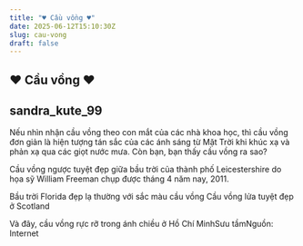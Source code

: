 ```yaml
---
title: "♥ Cầu vồng ♥"
date: 2025-06-12T15:10:30Z
slug: cau-vong
draft: false
---
```


## ♥ Cầu vồng ♥

## sandra_kute_99

Nếu nhìn nhận cầu vồng theo con mắt của các nhà khoa học, thì cầu vồng đơn giản là hiện tượng tán sắc của các ánh sáng từ Mặt Trời khi khúc xạ và phản xạ qua các giọt nước mưa. Còn bạn, bạn thấy cầu vồng ra sao?
 

 

 

 

 

 

 

 

 

 

 

 

 

 

 Cầu vồng ngược tuyệt đẹp giữa bầu trời của thành phố Leicestershire do họa sỹ William Freeman chụp được tháng 4 năm nay, 2011.
 
Bầu trời Florida đẹp lạ thường với sắc màu cầu vồng 
Cầu vồng lửa tuyệt đẹp ở Scotland
 

 
 

Và đây, cầu vồng rực rỡ trong ánh chiều ở Hồ Chí MinhSưu tầmNguồn: Internet